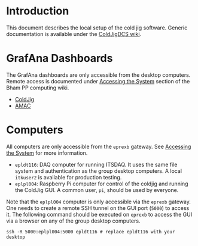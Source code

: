 # Introduction
This document describes the local setup of the cold jig software. Generic
documentation is available under the
[ColdJigDCS wiki](https://gitlab.cern.ch/groups/ColdJigDCS/-/wikis/home).

# GrafAna Dashboards
The GrafAna dashboards are only accessible from the desktop computers. Remote
access is documented under
[Accessing the System](http://www.ep.ph.bham.ac.uk/index.php?page=guide/access)
section of the Bham PP computing wiki.

- [ColdJig](http://eprex5:3000/d/buq47AcVk/uk_china_coldjig_dashboard_flux?orgId=1&refresh=5s)
- [AMAC](http://eprex5:3000/d/JKm4gvAVk/amac_dashboard_flux?orgId=1&refresh=5s)

# Computers
All computers are only accessible from the `eprexb` gateway. See
[Accessing the System](http://www.ep.ph.bham.ac.uk/index.php?page=guide/access)
for more information.

- `epldt116`: DAQ computer for running ITSDAQ. It uses the same file system and
authentication as the group desktop computers. A local `itkuser2` is available
for production testing.
- `eplpl004`: Raspberry Pi computer for control of the coldjig and running the
ColdJig GUI. A common user, `pi`, should be used by everyone.

Note that the `eplpl004` computer is only accessible via the `eprexb` gateway.
One needs to create a remote SSH tunnel on the GUI port (`5000`) to access it.
The following command should be executed on `eprexb` to access the GUI via a
browser on any of the group desktop computers.

```shell
ssh -R 5000:eplpl004:5000 epldt116 # replace epldt116 with your desktop
```
